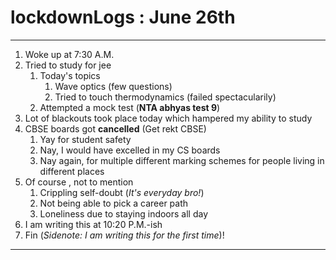 # lockdownLogs : June 26th

---

1. Woke up at 7:30 A.M.
2. Tried to study for jee
   1. Today's topics
      1. Wave optics (few questions)
      2. Tried to touch thermodynamics (failed spectacularily)
   2. Attempted a mock test (**NTA abhyas test 9**)
3. Lot of blackouts took place today which hampered my ability to study
4. CBSE boards got **cancelled** (Get rekt CBSE)
   1. Yay for student safety
   2. Nay, I would have excelled in my CS boards
   3. Nay again, for multiple different marking schemes for people living in different places
5. Of course , not to mention
   1. Crippling self-doubt (_It's everyday bro!_)
   2. Not being able to pick a career path
   3. Loneliness due to staying indoors all day
6. I am writing this at 10:20 P.M.-ish
7. Fin (_Sidenote: I am writing this for the first time_)!

---
